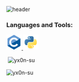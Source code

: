 
![header](https://capsule-render.vercel.app/api?type=venom&color=gradient&height=300&section=header&text=Welcome%20to%20my%20Github%20%&height=200&fontSIze=90%fontColor='#000000')

<h3 align="left">Languages and Tools:</h3>
<p align="left"> <a href="https://www.cprogramming.com/" target="_blank" rel="noreferrer"> <img src="https://raw.githubusercontent.com/devicons/devicon/master/icons/c/c-original.svg" alt="c" width="40" height="40"/> </a> <a href="https://www.python.org" target="_blank" rel="noreferrer"> <img src="https://raw.githubusercontent.com/devicons/devicon/master/icons/python/python-original.svg" alt="python" width="40" height="40"/> </a> </p>


<p>&nbsp;<img align="center" src="https://github-readme-stats.vercel.app/api?username=yx0n-su&show_icons=true&locale=en" alt="yx0n-su" /></p>

<p><img align="center" src="https://github-readme-streak-stats.herokuapp.com/?user=yx0n-su&" alt="yx0n-su" /></p>
